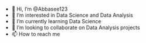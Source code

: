 - 👋 Hi, I’m @Abbasee123
- 👀 I’m interested in Data Science and Data Analysis
- 🌱 I’m currently learning Data Science
- 💞️ I’m looking to collaborate on Data Analysis projects
- 📫 How to reach me 

<!---
Abbasee123/Abbasee123 is a ✨ special ✨ repository because its `README.md` (this file) appears on your GitHub profile.
You can click the Preview link to take a look at your changes.
--->
